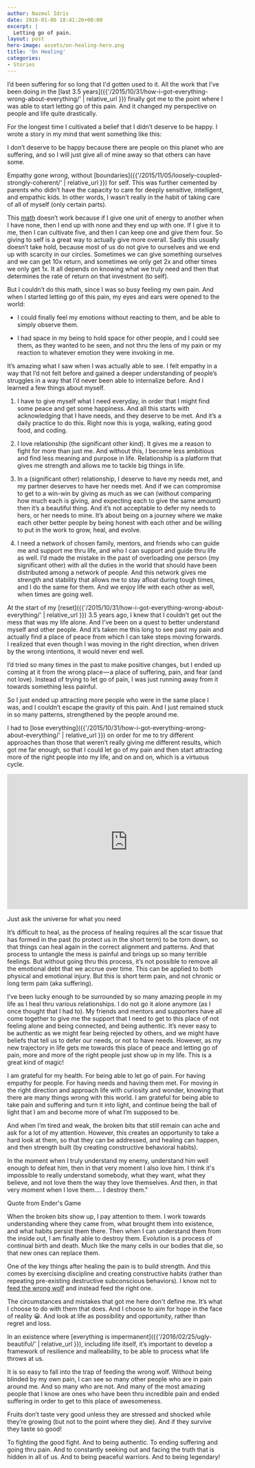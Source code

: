 ```yaml
---
author: Nazmul Idris
date: 2016-01-06 18:41:26+00:00
excerpt: |
  Letting go of pain.
layout: post
hero-image: assets/on-healing-hero.png
title: 'On Healing'
categories:
- Stories
---
```


I’d been suffering for so long that I'd gotten used to it. All the work that
I’ve been doing in the [last 3.5
years]({{'/2015/10/31/how-i-got-everything-wrong-about-everything/' |
relative_url }}) finally got me to the point where I was able to start letting
go of this pain. And it changed my perspective on people and life quite
drastically.

For the longest time I cultivated a belief that I didn’t deserve to be happy. I
wrote a story in my mind that went something like this:
<p class="big-quote">I don’t deserve to be happy because there are people on
this planet who are suffering, and so I will just give all of mine away so that
others can have some.</p>

Empathy gone wrong, without
[boundaries]({{'/2015/11/05/loosely-coupled-strongly-coherent/' | relative_url
}}) for self. This was further cemented by parents who didn’t have the capacity
to care for deeply sensitive, intelligent, and empathic kids. In other words, I
wasn't really in the habit of taking care of all of myself (only certain parts).

This [math](https://www.heartmath.org/) doesn’t work because if I give one unit
of energy to another when I have none, then I end up with none and they end up
with one. If I give it to me, then I can cultivate five, and then I can keep one
and give them four. So giving to self is a great way to actually give more
overall. Sadly this usually doesn’t take hold, because most of us do not give to
ourselves and we end up with scarcity in our circles. Sometimes we can give
something ourselves and we can get 10x return, and sometimes we only get 2x and
other times we only get 1x. It all depends on knowing what we truly need and
then that determines the rate of return on that investment (to self).

But I couldn’t do this math, since I was so busy feeling my own pain. And when I
started letting go of this pain, my eyes and ears were opened to the world:

- I could finally feel my emotions without reacting to them, and be able to
simply observe them.

- I had space in my being to hold space for other people, and I could see them,
as they wanted to be seen, and not thru the lens of my pain or my reaction to
whatever emotion they were invoking in me.

It’s amazing what I saw when I was actually able to see. I felt empathy in a way
that I’d not felt before and gained a deeper understanding of people’s struggles
in a way that I’d never been able to internalize before. And I learned a few
things about myself.

1. I have to give myself what I need everyday, in order that I might find some
peace and get some happiness. And all this starts with acknowledging that I have
needs, and they deserve to be met. And it’s a daily practice to do this. Right
now this is yoga, walking, eating good food, and coding.

1. I love relationship (the significant other kind). It gives me a reason to
fight for more than just me. And without this, I become less ambitious and find
less meaning and purpose in life. Relationship is a platform that gives me
strength and allows me to tackle big things in life.

1. In a (significant other) relationship, I deserve to have my needs met, and my
partner deserves to have her needs met. And if we can compromise to get to a
win-win by giving as much as we can (without comparing how much each is giving,
and expecting each to give the same amount) then it’s a beautiful thing. And
it’s not acceptable to defer my needs to hers, or her needs to mine. It’s about
being on a journey where we make each other better people by being honest with
each other and be willing to put in the work to grow, heal, and evolve.

1. I need a network of chosen family, mentors, and friends who can guide me and
support me thru life, and who I can support and guide thru life as well. I’d
made the mistake in the past of overloading one person (my significant other)
with all the duties in the world that should have been distributed among a
network of people. And this network gives me strength and stability that allows
me to stay afloat during tough times, and I do the same for them. And we enjoy
life with each other as well, when times are going well.

At the start of my
[reset]({{'/2015/10/31/how-i-got-everything-wrong-about-everything/' |
relative_url }}) 3.5 years ago, I knew that I couldn’t get out the mess that was
my life alone. And I’ve been on a quest to better understand myself and other
people. And it’s taken me this long to see past my pain and actually find a
place of peace from which I can take steps moving forwards. I realized that even
though I was moving in the right direction, when driven by the wrong intentions,
it would never end well.

I’d tried so many times in the past to make positive changes, but I ended up
coming at it from the wrong place — a place of suffering, pain, and fear (and
not love). Instead of trying to let go of pain, I was just running away from it
towards something less painful. 

So I just ended up attracting more people who were in the same place I was, and
I couldn’t escape the gravity of this pain. And I just remained stuck in so many
patterns, strengthened by the people around me. 

I had to [lose
everything]({{'/2015/10/31/how-i-got-everything-wrong-about-everything/' |
relative_url }}) on order for me to try different approaches than those that
weren’t really giving me different results, which got me far enough, so that I
could let go of my pain and then start attracting more of the right people into
my life, and on and on, which is a virtuous cycle.

<div class="videoWrapper">
    <iframe 
        width="560" height="315" 
        src="https://www.youtube-nocookie.com/embed/Z0ZrkBCnfxw" frameborder="0" 
        allow="accelerometer; autoplay; encrypted-media; gyroscope; picture-in-picture" allowfullscreen>
    </iframe>
</div>
<p class="caption">Just ask the universe for what you need</p>

It’s difficult to heal, as the process of healing requires all the scar tissue
that has formed in the past (to protect us in the short term) to be torn down,
so that things can heal again in the correct alignment and patterns. And that
process to untangle the mess is painful and brings up so many terrible feelings.
But without going thru this process, it’s not possible to remove all the
emotional debt that we accrue over time. This can be applied to both physical
and emotional injury. But this is short term pain, and not chronic or long term
pain (aka suffering).

I’ve been lucky enough to be surrounded by so many amazing people in my life as
I heal thru various relationships. I do not go it alone anymore (as I once
thought that I had to). My friends and mentors and supporters have all come
together to give me the support that I need to get to this place of not feeling
alone and being connected, and being authentic. It’s never easy to be authentic
as we might fear being rejected by others, and we might have beliefs that tell
us to defer our needs, or not to have needs. However, as my new trajectory in
life gets me towards this place of peace and letting go of pain, more and more
of the right people just show up in my life. This is a great kind of magic!

I am grateful for my health. For being able to let go of pain. For having
empathy for people. For having needs and having them met. For moving in the
right direction and approach life with curiosity and wonder, knowing that there
are many things wrong with this world. I am grateful for being able to take pain
and suffering and turn it into light, and continue being the ball of light that
I am and become more of what I’m supposed to be.

And when I’m tired and weak, the broken bits that still remain can ache and ask
for a lot of my attention. However, this creates an opportunity to take a hard
look at them, so that they can be addressed, and healing can happen, and then
strength built (by creating constructive behavioral habits).

<p class="big-quote">In the moment when I truly understand my enemy, understand
him well enough to defeat him, then in that very moment I also love him. I think
it's impossible to really understand somebody, what they want, what they
believe, and not love them the way they love themselves. And then, in that very
moment when I love them.... I destroy them."</p>
<p class="caption">Quote from Ender's Game</p>

When the broken bits show up, I pay attention to them. I work towards
understanding where they came from, what brought them into existence, and what
habits persist them there. Then when I can understand them from the inside out,
I am finally able to destroy them. Evolution is a process of continual birth and
death. Much like the many cells in our bodies that die, so that new ones can
replace them.

One of the key things after healing the pain is to build strength. And this
comes by exercising discipline and creating constructive habits (rather than
repeating pre-existing destructive subconscious behaviors). I know not to [feed
the wrong
wolf](http://www.firstpeople.us/FP-Html-Legends/TwoWolves-Cherokee.html) and
instead feed the right one.

<p class="big-quote">The circumstances and mistakes that got me here don't
define me. It’s what I choose to do with them that does. And I choose to aim for
hope in the face of reality 😀. And look at life as possibility and opportunity,
rather than regret and loss.</p>

In an existence where [everything is
impermanent]({{'/2016/02/25/ugly-beautiful/' | relative_url }}), including life
itself, it’s important to develop a framework of resilience and malleability, to
be able to process what life throws at us.

It is so easy to fall into the trap of feeding the wrong wolf. Without being
blinded by my own pain, I can see so many other people who are in pain around
me. And so many who are not. And many of the most amazing people that I know are
ones who have been thru incredible pain and ended suffering in order to get to
this place of awesomeness.

Fruits don’t taste very good unless they are stressed and shocked while they’re
growing (but not to the point where they die). And if they survive they taste so
good!

To fighting the good fight. And to being authentic. To ending suffering and
going thru pain. And to constantly seeking out and facing the truth that is
hidden in all of us. And to being peaceful warriors. And to being legendary!
